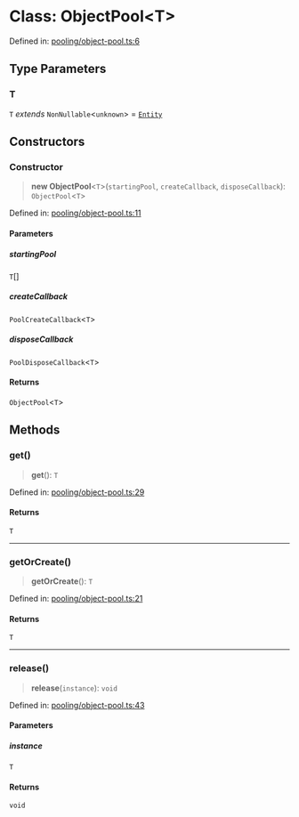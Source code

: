 # Class: ObjectPool\<T\>

Defined in: [pooling/object-pool.ts:6](https://github.com/Forge-Game-Engine/Forge/blob/4b66b21759bd3ab3aaf4c62b3e957c1bb43b7b58/src/pooling/object-pool.ts#L6)

## Type Parameters

### T

`T` *extends* `NonNullable`\<`unknown`\> = [`Entity`](Entity.md)

## Constructors

### Constructor

> **new ObjectPool**\<`T`\>(`startingPool`, `createCallback`, `disposeCallback`): `ObjectPool`\<`T`\>

Defined in: [pooling/object-pool.ts:11](https://github.com/Forge-Game-Engine/Forge/blob/4b66b21759bd3ab3aaf4c62b3e957c1bb43b7b58/src/pooling/object-pool.ts#L11)

#### Parameters

##### startingPool

`T`[]

##### createCallback

`PoolCreateCallback`\<`T`\>

##### disposeCallback

`PoolDisposeCallback`\<`T`\>

#### Returns

`ObjectPool`\<`T`\>

## Methods

### get()

> **get**(): `T`

Defined in: [pooling/object-pool.ts:29](https://github.com/Forge-Game-Engine/Forge/blob/4b66b21759bd3ab3aaf4c62b3e957c1bb43b7b58/src/pooling/object-pool.ts#L29)

#### Returns

`T`

***

### getOrCreate()

> **getOrCreate**(): `T`

Defined in: [pooling/object-pool.ts:21](https://github.com/Forge-Game-Engine/Forge/blob/4b66b21759bd3ab3aaf4c62b3e957c1bb43b7b58/src/pooling/object-pool.ts#L21)

#### Returns

`T`

***

### release()

> **release**(`instance`): `void`

Defined in: [pooling/object-pool.ts:43](https://github.com/Forge-Game-Engine/Forge/blob/4b66b21759bd3ab3aaf4c62b3e957c1bb43b7b58/src/pooling/object-pool.ts#L43)

#### Parameters

##### instance

`T`

#### Returns

`void`
